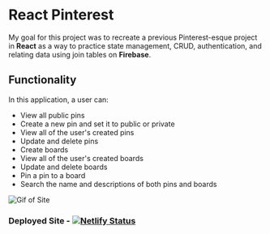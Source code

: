# React Pinterest

My goal for this project was to recreate a previous Pinterest-esque project in **React** as a way to practice state management, CRUD, authentication, and relating data using join tables on **Firebase**.

## Functionality
In this application, a user can: 
- View all public pins
- Create a new pin and set it to public or private
- View all of the user's created pins
- Update and delete pins
- Create boards
- View all of the user's created boards
- Update and delete boards
- Pin a pin to a board
- Search the name and descriptions of both pins and boards

![Gif of Site](https://gph.is/g/aNVe3Dv)

### Deployed Site - [![Netlify Status](https://api.netlify.com/api/v1/badges/0a0ecfae-b866-4ba6-b786-a164a5667080/deploy-status)](https://app.netlify.com/sites/react-pinterest-mp/deploys)